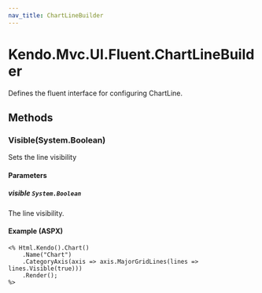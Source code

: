 ```yaml
---
nav_title: ChartLineBuilder
---
```


# Kendo.Mvc.UI.Fluent.ChartLineBuilder
Defines the fluent interface for configuring ChartLine.




## Methods


### Visible(System.Boolean)
Sets the line visibility


#### Parameters

##### visible `System.Boolean`
The line visibility.




#### Example (ASPX)
    <% Html.Kendo().Chart()
        .Name("Chart")
        .CategoryAxis(axis => axis.MajorGridLines(lines => lines.Visible(true)))
        .Render();
    %>



